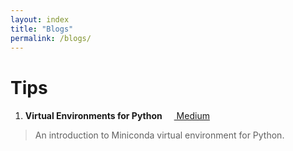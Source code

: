 ```yaml
---
layout: index
title: "Blogs"
permalink: /blogs/
---
```


# Tips
1. **Virtual Environments for Python** <a href="https://medium.com/@mrshininnnnn/virtual-environments-for-python-6ab3802fe87e?source=friends_link&sk=00e7ed84596c1f931069bc4bc7831349"><img src="/assets/images/icon_05" width="15px"> Medium </a>
> An introduction to Miniconda virtual environment for Python.